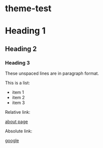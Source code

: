 # theme-test

# Heading 1

## Heading 2

### Heading 3

These unspaced lines are
in paragraph format.

This is a list:
- item 1
- item 2
- item 3

Relative link: 

[about page](about.html)

Absolute link:

[google](https://www.google.com/)
